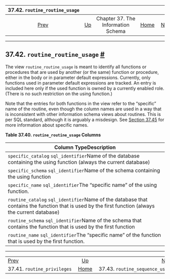 

|                      37.42. `routine_routine_usage`                     |                                                                    |                                    |                                                       |                                                                                 |
| :---------------------------------------------------------------------: | :----------------------------------------------------------------- | :--------------------------------: | ----------------------------------------------------: | ------------------------------------------------------------------------------: |
| [Prev](infoschema-routine-privileges.html "37.41. routine_privileges")  | [Up](information-schema.html "Chapter 37. The Information Schema") | Chapter 37. The Information Schema | [Home](index.html "PostgreSQL 17devel Documentation") |  [Next](infoschema-routine-sequence-usage.html "37.43. routine_sequence_usage") |

***

## 37.42. `routine_routine_usage` [#](#INFOSCHEMA-ROUTINE-ROUTINE-USAGE)

The view `routine_routine_usage` is meant to identify all functions or procedures that are used by another (or the same) function or procedure, either in the body or in parameter default expressions. Currently, only functions used in parameter default expressions are tracked. An entry is included here only if the used function is owned by a currently enabled role. (There is no such restriction on the using function.)

Note that the entries for both functions in the view refer to the “specific” name of the routine, even though the column names are used in a way that is inconsistent with other information schema views about routines. This is per SQL standard, although it is arguably a misdesign. See [Section 37.45](infoschema-routines.html "37.45. routines") for more information about specific names.

**Table 37.40. `routine_routine_usage` Columns**

| Column TypeDescription                                                                                                                             |
| -------------------------------------------------------------------------------------------------------------------------------------------------- |
| `specific_catalog` `sql_identifier`Name of the database containing the using function (always the current database)                                |
| `specific_schema` `sql_identifier`Name of the schema containing the using function                                                                 |
| `specific_name` `sql_identifier`The “specific name” of the using function.                                                                         |
| `routine_catalog` `sql_identifier`Name of the database that contains the function that is used by the first function (always the current database) |
| `routine_schema` `sql_identifier`Name of the schema that contains the function that is used by the first function                                  |
| `routine_name` `sql_identifier`The “specific name” of the function that is used by the first function.                                             |

***

|                                                                         |                                                                    |                                                                                 |
| :---------------------------------------------------------------------- | :----------------------------------------------------------------: | ------------------------------------------------------------------------------: |
| [Prev](infoschema-routine-privileges.html "37.41. routine_privileges")  | [Up](information-schema.html "Chapter 37. The Information Schema") |  [Next](infoschema-routine-sequence-usage.html "37.43. routine_sequence_usage") |
| 37.41. `routine_privileges`                                             |        [Home](index.html "PostgreSQL 17devel Documentation")       |                                                 37.43. `routine_sequence_usage` |
